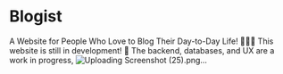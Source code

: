 # Blogist
A Website for People Who Love to Blog Their Day-to-Day Life! 🚀📖✨
This website is still in development! 🚧 The backend, databases, and UX are a work in progress, 
![Uploading Screenshot (25).png…]()
